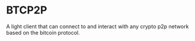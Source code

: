 # BTCP2P

A light client that can connect to and interact with any crypto p2p network based on the bitcoin protocol.
